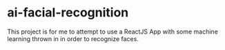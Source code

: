 # ai-facial-recognition
This project is for me to attempt to use a ReactJS App with some machine learning thrown in in order to recognize faces.
